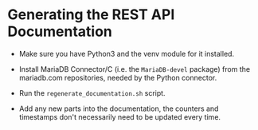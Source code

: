 # Generating the REST API Documentation

* Make sure you have Python3 and the venv module for it installed.

* Install MariaDB Connector/C (i.e. the `MariaDB-devel` package) from the
  mariadb.com repositories, needed by the Python connector.

* Run the `regenerate_documentation.sh` script.

* Add any new parts into the documentation, the counters and timestamps don't
  necessarily need to be updated every time.